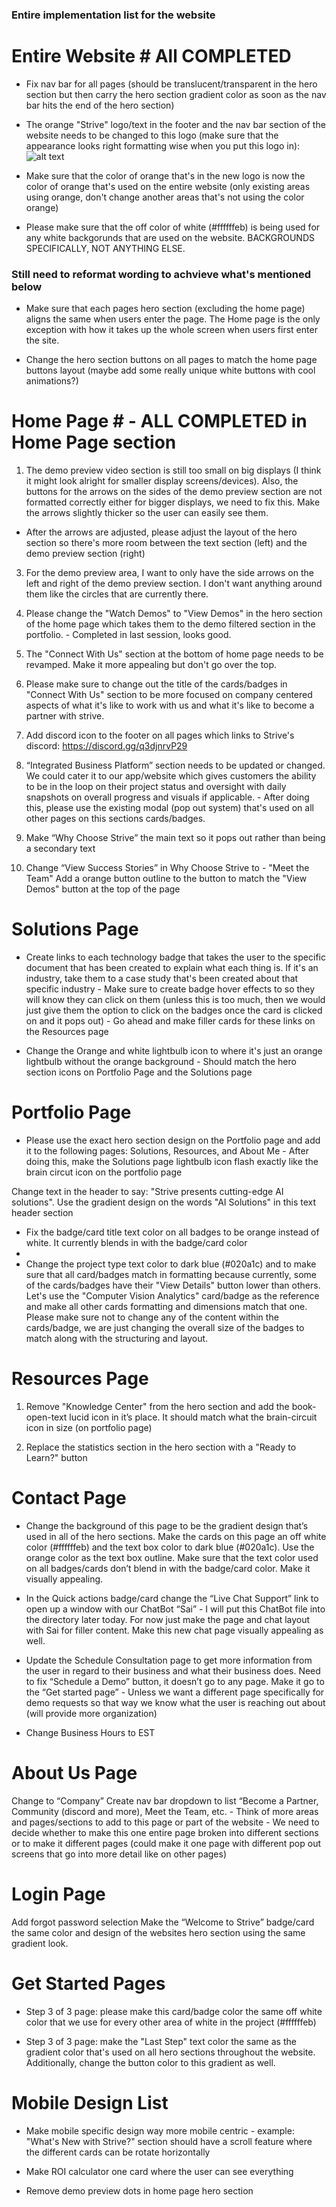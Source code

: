 ### Entire implementation list for the website ###


# Entire Website # All COMPLETED 
- Fix nav bar for all pages (should be translucent/transparent in the hero section but then carry the hero section gradient color as soon as the nav bar hits the end of the hero section)

- The orange "Strive" logo/text in the footer and the nav bar section of the website needs to be changed to this logo (make sure that the appearance looks right formatting wise when you put this logo in):  ![alt text](STRIVE_orange_text_transparent_1500x1500.png)

- Make sure that the color of orange that's in the new logo is now the color of orange that's used on the entire website (only existing areas using orange, don't change another areas that's not using the color orange)

- Please make sure that the off color of white (#ffffffeb) is being used for any white backgorunds that are used on the website. BACKGROUNDS SPECIFICALLY, NOT ANYTHING ELSE.

### Still need to reformat wording to achvieve what's mentioned below ###
- Make sure that each pages hero section (excluding the home page) aligns the same when users enter the page. The Home page is the only exception with how it takes up the whole screen when users first enter the site.

- Change the hero section buttons on all pages to match the home page buttons layout (maybe add some really unique white buttons with cool animations?)

# Home Page # - ALL COMPLETED in Home Page section

1. The demo preview video section is still too small on big displays (I think it might look alright for smaller display screens/devices). 
Also, the buttons for the arrows on the sides of the demo preview section are not formatted correctly either for bigger displays, we need to fix this. Make the arrows slightly thicker so the user can easily see them.
  - After the arrows are adjusted, please adjust the layout of the hero section so there's more room  between the text section (left) and the demo preview section (right)
  
3. For the demo preview area, I want to only have the side arrows on the left and right of the demo preview section. I don't want anything around them like the circles that are currently there. 

4. Please change the "Watch Demos" to "View Demos" in the hero section of the home page which takes them to the demo filtered section in the portfolio. - Completed in last session, looks good.

5. The "Connect With Us" section at the bottom of home page needs to be revamped. Make it more appealing but don't go over the top.

6.  Please make sure to change out the title of the cards/badges in "Connect With Us" section to be more focused on company centered aspects of what it's like to work with us and what it's like to become a partner with strive. 

7. Add discord icon to the footer on all pages which links to Strive's discord: https://discord.gg/q3djnrvP29 

8. “Integrated Business Platform” section needs to be updated or changed. We could cater it to our app/website which gives customers the ability to be in the loop on their project status and oversight with daily snapshots on overall progress and visuals if applicable. - After doing this, please use the existing modal (pop out system) that's used on all other pages on this sections cards/badges.

9. Make “Why Choose Strive” the main text so it pops out rather than being a secondary text 

10. Change “View Success Stories” in Why Choose Strive to - "Meet the Team" Add a orange button outline to the button to match the "View Demos" button at the top of the page


# Solutions Page #

- Create links to each technology badge that takes the user to the specific document that has been created to explain what each thing is. If it's an industry, take them to a case study that's been created about that specific industry - Make sure to create badge hover effects to so they will know they can click on them (unless this is too much, then we would just give them the option to click on the badges once the card is clicked on and it pops out) - Go ahead and make filler cards for these links on the Resources page

- Change the Orange and white lightbulb icon to where it's just an orange lightbulb without the orange background - Should match the hero section icons on Portfolio Page and the Solutions page

# Portfolio Page #

- Please use the exact hero section design on the Portfolio page and add it to the following pages: Solutions, Resources, and About Me - After doing this, make the Solutions page lightbulb icon flash exactly like the brain circut icon on the portfolio page 

Change text in the header to say: "Strive presents cutting-edge AI solutions". Use the gradient design on the words "AI Solutions" in this text header section 

- Fix the badge/card title text color on all badges to be orange instead of white. It currently blends in with the badge/card color
- 
- Change the project type text color to dark blue (#020a1c) and to make sure that all card/badges match in formatting because currently, some of the cards/badges have their "View Details" button lower than others. Let's use the "Computer Vision Analytics" card/badge as the reference and make all other cards formatting and dimensions match that one. Please make sure not to change any of the content within the cards/badge, we are just changing the overall size of the badges to match along with the structuring and layout. 

# Resources Page #

1. Remove "Knowledge Center" from the hero section and add the book-open-text lucid icon in it’s place. It should match what the brain-circuit icon in size (on portfolio page)

2. Replace the statistics section in the hero section with a "Ready to Learn?" button


# Contact Page #

- Change the background of this page to be the gradient design that’s used in all of the hero sections. Make the cards on this page an off white color (#ffffffeb) and the text box color to dark blue (#020a1c). Use the orange color as the text box outline. Make sure that the text color used on all badges/cards don’t blend in with the badge/card color. Make it visually appealing.

- In the Quick actions badge/card change the “Live Chat Support” link to open up a window with our ChatBot “Sai” - I will put this ChatBot file into the directory later today. For now just make the page and chat layout with Sai for filler content. Make this new chat page visually appealing as well.

- Update the Schedule Consultation page to get more information from the user in regard to their business and what their business does.
Need to fix “Schedule a Demo” button, it doesn’t go to any page. Make it go to the “Get started page” - Unless we want a different page specifically for demo requests so that way we know what the user is reaching out about (will provide more organization)

- Change Business Hours to EST

# About Us Page # 
Change to “Company”
Create nav bar dropdown to list “Become a Partner, Community (discord and more), Meet the Team, etc. - Think of more areas and pages/sections to add to this page or part of the website - We need to decide whether to make this one entire page broken into different sections or to make it different pages (could make it one page with different pop out screens that go into more detail like on other pages)

# Login Page #

Add forgot password selection
Make the “Welcome to Strive” badge/card the same color and design of the websites hero section using the same gradient look.

# Get Started Pages # 

- Step 3 of 3 page: please make this card/badge color the same off white color that we use for every other area of white in the project (#ffffffeb) 

- Step 3 of 3 page: make the "Last Step" text color the same as the gradient color that's used on all hero sections throughout the website. Additionally, change the button color to this gradient as well.



# Mobile Design List #

- Make mobile specific design way more mobile centric - example: "What's New with Strive?" section should have a scroll feature where the different cards can be rotate horizontally

- Make ROI calculator one card where the user can see everything

- Remove demo preview dots in home page hero section